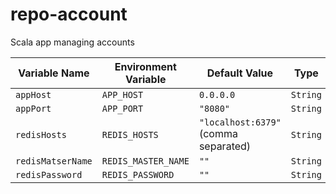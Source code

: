 # repo-account

Scala app managing accounts

| Variable Name         | Environment Variable       | Default Value                                       | Type          |
|-----------------------|----------------------------|-----------------------------------------------------|---------------|
| `appHost`             | `APP_HOST`                 | `0.0.0.0`                                           | `String`      |
| `appPort`             | `APP_PORT`                 | `"8080"`                                            | `String`      |
| `redisHosts`          | `REDIS_HOSTS`              | `"localhost:6379"` (comma separated)                | `String`      |
| `redisMatserName`     | `REDIS_MASTER_NAME`        | `""`                                                | `String`      |
| `redisPassword`       | `REDIS_PASSWORD`           | `""`                                                | `String`      |
